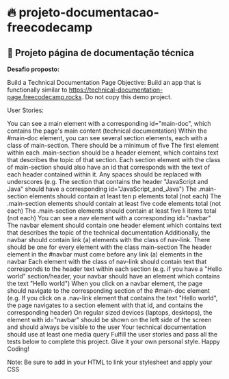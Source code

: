 # 🔥 projeto-documentacao-freecodecamp

## 📝 Projeto página de documentação técnica

__Desafio proposto:__


Build a Technical Documentation Page
Objective: Build an app that is functionally similar to https://technical-documentation-page.freecodecamp.rocks. Do not copy this demo project.

User Stories:

You can see a main element with a corresponding id="main-doc", which contains the page's main content (technical documentation)
Within the #main-doc element, you can see several section elements, each with a class of main-section. There should be a minimum of five
The first element within each .main-section should be a header element, which contains text that describes the topic of that section.
Each section element with the class of main-section should also have an id that corresponds with the text of each header contained within it. Any spaces should be replaced with underscores (e.g. The section that contains the header "JavaScript and Java" should have a corresponding id="JavaScript_and_Java")
The .main-section elements should contain at least ten p elements total (not each)
The .main-section elements should contain at least five code elements total (not each)
The .main-section elements should contain at least five li items total (not each)
You can see a nav element with a corresponding id="navbar"
The navbar element should contain one header element which contains text that describes the topic of the technical documentation
Additionally, the navbar should contain link (a) elements with the class of nav-link. There should be one for every element with the class main-section
The header element in the #navbar must come before any link (a) elements in the navbar
Each element with the class of nav-link should contain text that corresponds to the header text within each section (e.g. if you have a "Hello world" section/header, your navbar should have an element which contains the text "Hello world")
When you click on a navbar element, the page should navigate to the corresponding section of the #main-doc element (e.g. If you click on a .nav-link element that contains the text "Hello world", the page navigates to a section element with that id, and contains the corresponding header)
On regular sized devices (laptops, desktops), the element with id="navbar" should be shown on the left side of the screen and should always be visible to the user
Your technical documentation should use at least one media query
Fulfill the user stories and pass all the tests below to complete this project. Give it your own personal style. Happy Coding!

Note: Be sure to add <link rel="stylesheet" href="styles.css"> in your HTML to link your stylesheet and apply your CSS